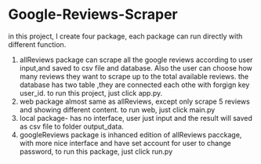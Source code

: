 # Google-Reviews-Scraper
in  this project, I create four package, each package can run directly with different function.
1) allReviews package can scrape all the google reviews according to user input,and saved to csv file and database. Also the user can choose how many reviews they want to scrape up to the total available reviews. the database has two table ,they are connected each othe with forgign key user_id. to run this project, just click app.py.
2) web package almost same as allReviews, except only scrape 5 reviews and showing different content. to run web, just click main.py
3) local package- has no interface, user just input and  the result will saved as csv file to folder output_data.
4) googleReviews package is inhanced edition of allReviews pacckage, with more nice interface and have set account for user to change password, to run this package, just click run.py

    
